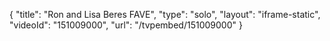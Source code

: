 {
    "title": "Ron and Lisa Beres  FAVE",
    "type": "solo",
    "layout": "iframe-static",
    "videoId": "151009000",
    "url": "\/tvpembed\/151009000"
}